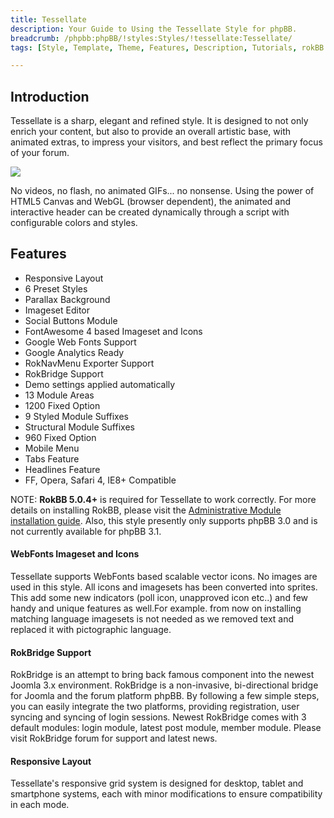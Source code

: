 ```yaml
---
title: Tessellate
description: Your Guide to Using the Tessellate Style for phpBB.
breadcrumb: /phpbb:phpBB/!styles:Styles/!tessellate:Tessellate/
tags: [Style, Template, Theme, Features, Description, Tutorials, rokBB 5]

---
```


Introduction
-----

Tessellate is a sharp, elegant and refined style. It is designed to not only enrich your content, but also to provide an overall artistic base, with animated extras, to impress your visitors, and best reflect the primary focus of your forum.

![][style]

No videos, no flash, no animated GIFs... no nonsense. Using the power of HTML5 Canvas and WebGL (browser dependent), the animated and interactive header can be created dynamically through a script with configurable colors and styles.

Features
-----

* Responsive Layout
* 6 Preset Styles
* Parallax Background
* Imageset Editor
* Social Buttons Module
* FontAwesome 4 based Imageset and Icons
* Google Web Fonts Support
* Google Analytics Ready
* RokNavMenu Exporter Support
* RokBridge Support
* Demo settings applied automatically
* 13 Module Areas
* 1200 Fixed Option
* 9 Styled Module Suffixes
* Structural Module Suffixes
* 960 Fixed Option
* Mobile Menu
* Tabs Feature
* Headlines Feature
* FF, Opera, Safari 4, IE8+ Compatible

NOTE: **RokBB 5.0.4+** is required for Tessellate to work correctly. For more details on installing RokBB, please visit the [Administrative Module installation guide](../../start/styles.md#installing-administrative-modules). Also, this style presently only supports phpBB 3.0 and is not currently available for phpBB 3.1.


#### WebFonts Imageset and Icons

Tessellate supports WebFonts based scalable vector icons. No images are used in this style. All icons and imagesets has been converted into sprites. This add some new indicators (poll icon, unapproved icon etc..) and few handy and unique features as well.For example. from now on installing matching language imagesets is not needed as we removed text and replaced it with pictographic language.

#### RokBridge Support

RokBridge is an attempt to bring back famous component into the newest Joomla 3.x environment. RokBridge is a non-invasive, bi-directional bridge for Joomla and the forum platform phpBB. By following a few simple steps, you can easily integrate the two platforms, providing registration, user syncing and syncing of login sessions. Newest RokBridge comes with 3 default modules: login module, latest post module, member module. Please visit RokBridge forum for support and latest news.

#### Responsive Layout

Tessellate's responsive grid system is designed for desktop, tablet and smartphone systems, each with minor modifications to ensure compatibility in each mode.

[adminguide]: ../../start/styles.md#installing-administrative-modules
[style]: assets/tessellate.jpg
[imageset]: imageset.jpg
[rokbridge]: http://www.rockettheme.com/extensions-joomla/rokbridge